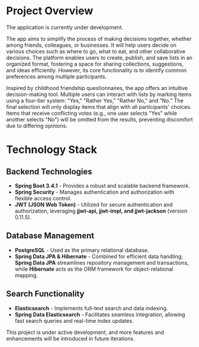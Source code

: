 # Project Overview

The application is currently under development.

The app aims to simplify the process of making decisions together, whether among friends, colleagues, or businesses. It will help users decide on various choices such as where to go, what to eat, and other collaborative decisions. The platform enables users to create, publish, and save lists in an organized format, fostering a space for sharing collections, suggestions, and ideas efficiently. However, its core functionality is to identify common preferences among multiple participants.

Inspired by childhood friendship questionnaires, the app offers an intuitive decision-making tool. Multiple users can interact with lists by marking items using a four-tier system: "Yes," "Rather Yes," "Rather No," and "No." The final selection will only display items that align with all participants' choices. Items that receive conflicting votes (e.g., one user selects "Yes" while another selects "No") will be omitted from the results, preventing discomfort due to differing opinions.

# Technology Stack

## Backend Technologies
- **Spring Boot 3.4.1** - Provides a robust and scalable backend framework.
- **Spring Security** - Manages authentication and authorization with flexible access control.
- **JWT (JSON Web Token)** - Utilized for secure authentication and authorization, leveraging **jjwt-api, jjwt-impl, and jjwt-jackson** (version 0.11.5).

## Database Management
- **PostgreSQL** - Used as the primary relational database.
- **Spring Data JPA & Hibernate** - Combined for efficient data handling; **Spring Data JPA** streamlines repository management and transactions, while **Hibernate** acts as the ORM framework for object-relational mapping.

## Search Functionality
- **Elasticsearch** - Implements full-text search and data indexing.
- **Spring Data Elasticsearch** - Facilitates seamless integration, allowing fast search queries and real-time index updates.

This project is under active development, and more features and enhancements will be introduced in future iterations.


